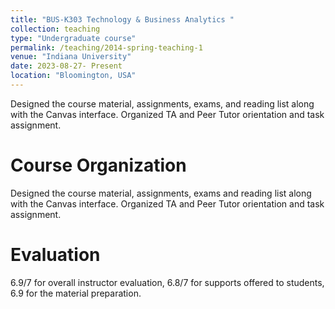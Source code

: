 ```yaml
---
title: "BUS-K303 Technology & Business Analytics "
collection: teaching
type: "Undergraduate course"
permalink: /teaching/2014-spring-teaching-1
venue: "Indiana University"
date: 2023-08-27- Present
location: "Bloomington, USA"
---
```


Designed the course material, assignments, exams, and reading list along with the Canvas interface. Organized
TA and Peer Tutor orientation and task assignment.

Course Organization
======
Designed the course material, assignments, exams and reading list along with the Canvas interface. Organized
TA and Peer Tutor orientation and task assignment.

Evaluation
======
6.9/7 for overall instructor evaluation, 6.8/7 for supports offered to students, 6.9 for the material preparation.
